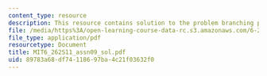 ```yaml
---
content_type: resource
description: This resource contains solution to the problem branching process.
file: /media/https%3A/open-learning-course-data-rc.s3.amazonaws.com/6-262-discrete-stochastic-processes-spring-2011/89783a68df74118697ba4c21f03632f0_MIT6_262S11_assn09_sol.pdf
file_type: application/pdf
resourcetype: Document
title: MIT6_262S11_assn09_sol.pdf
uid: 89783a68-df74-1186-97ba-4c21f03632f0
---
```

